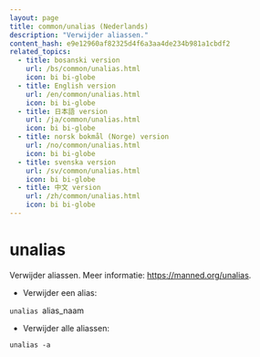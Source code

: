 ```yaml
---
layout: page
title: common/unalias (Nederlands)
description: "Verwijder aliassen."
content_hash: e9e12960af82325d4f6a3aa4de234b981a1cbdf2
related_topics:
  - title: bosanski version
    url: /bs/common/unalias.html
    icon: bi bi-globe
  - title: English version
    url: /en/common/unalias.html
    icon: bi bi-globe
  - title: 日本語 version
    url: /ja/common/unalias.html
    icon: bi bi-globe
  - title: norsk bokmål (Norge) version
    url: /no/common/unalias.html
    icon: bi bi-globe
  - title: svenska version
    url: /sv/common/unalias.html
    icon: bi bi-globe
  - title: 中文 version
    url: /zh/common/unalias.html
    icon: bi bi-globe
---
```

# unalias

Verwijder aliassen.
Meer informatie: <https://manned.org/unalias>.

- Verwijder een alias:

`unalias `<span class="tldr-var badge badge-pill bg-dark-lm bg-white-dm text-white-lm text-dark-dm font-weight-bold">alias_naam</span>

- Verwijder alle aliassen:

`unalias -a`
